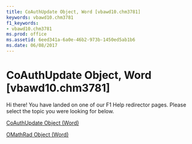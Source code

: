 ```yaml
---
title: CoAuthUpdate Object, Word [vbawd10.chm3781]
keywords: vbawd10.chm3781
f1_keywords:
- vbawd10.chm3781
ms.prod: office
ms.assetid: 6eed341a-6a0e-46b2-973b-1450ed5ab1b6
ms.date: 06/08/2017
---
```



# CoAuthUpdate Object, Word [vbawd10.chm3781]

Hi there! You have landed on one of our F1 Help redirector pages. Please select the topic you were looking for below.

[CoAuthUpdate Object (Word)](http://msdn.microsoft.com/library/c00e5029-2e4b-97c0-33d3-86fdc53df535%28Office.15%29.aspx)

[OMathRad Object (Word)](http://msdn.microsoft.com/library/2179cda9-b1dc-9593-c4f9-99496081e191%28Office.15%29.aspx)


